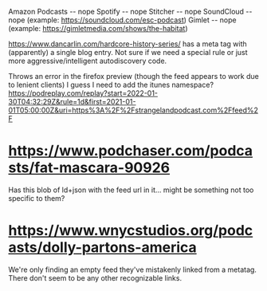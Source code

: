 Amazon Podcasts -- nope
Spotify -- nope
Stitcher -- nope
SoundCloud -- nope (example: https://soundcloud.com/esc-podcast)
Gimlet -- nope (example: https://gimletmedia.com/shows/the-habitat)

https://www.dancarlin.com/hardcore-history-series/ has a meta tag with (apparently) a single blog entry. Not sure if we need a special rule or just more aggressive/intelligent autodiscovery code.

Throws an error in the firefox preview (though the feed appears to work due to lenient clients)
I guess I need to add the itunes namespace?
https://podreplay.com/replay?start=2022-01-30T04:32:29Z&rule=1d&first=2021-01-01T05:00:00Z&uri=https%3A%2F%2Fstrangelandpodcast.com%2Ffeed%2F

# https://www.podchaser.com/podcasts/fat-mascara-90926

Has this blob of ld+json with the feed url in it... might be something not too specific to them?

<script data-rh="true" type="application/ld+json">{"@context":"http://schema.org","@type":"PodcastSeries","@id":"https://www.podchaser.com/podcasts/fat-mascara-90926","accessMode":"auditory","genre":"Arts","description":"Beauty journalists (and friends!) Jessica Matlin and Jennifer Sullivan turn up the volume and bring you the big, juicy, world of beauty twice a week. On Tuesday episodes, they share their insider access to the beauty industry, candid stories of their beauty adventures, and the best perfumes, skinca…","identifier":90926,"image":"https://assets.pippa.io/shows/619566352eacc3a360702519/show-cover.jpg","name":"Fat Mascara","url":"https://www.podchaser.com/podcasts/fat-mascara-90926","webFeed":"https://access.acast.com/rss/e6a92aaf-8518-4cbc-a4be-2f760ded435a/","creator":[{"@type":"Person","@id":"https://www.podchaser.com/creators/jennifer-g-sullivan-107tLwoxda","name":"Jennifer G. Sullivan"},{"@type":"Person","@id":"https://www.podchaser.com/creators/jessica-matlin-107ZzonI2z","name":"Jessica Matlin"},{"@type":"Person","@id":"https://www.podchaser.com/creators/undefined"}],"aggregateRating":{"@type":"AggregateRating","ratingValue":5,"ratingCount":1},"startDate":"2016-02-23 20:00:00"}</script>

# https://www.wnycstudios.org/podcasts/dolly-partons-america

We're only finding an empty feed they've mistakenly linked from a metatag. There don't seem to be any other recognizable links.
